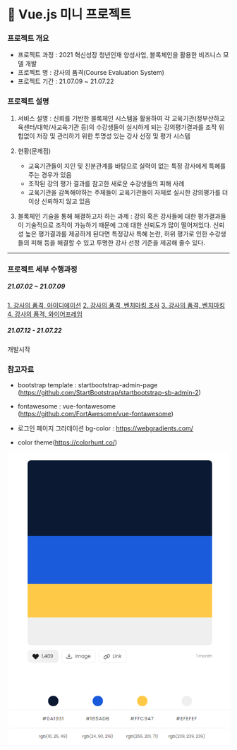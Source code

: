 # 🔗 Vue.js 미니 프로젝트

### 프로젝트 개요

-   프로젝트 과정 : 2021 혁신성장 청년인재 양성사업, 블록체인을 활용한 비즈니스 모델 개발
-   프로젝트 명 : 강사의 품격(Course Evaluation System)
-   프로젝트 기간 : 21.07.09 ~ 21.07.22

### 프로젝트 설명

1. 서비스 설명 : 신뢰를 기반한 블록체인 시스템을 활용하여 각 교육기관(정부산하교육센터/대학/사교육기관 등)의 수강생들이 실시하게 되는 강의평가결과를 조작 위험없이 저장 및 관리하기 위한 투명성 있는 강사 선정 및 평가 시스템

2. 현황(문제점)

    - 교육기관들이 지인 및 친분관계를 바탕으로 실력이 없는 특정 강사에게 특혜를 주는 경우가 있음
    - 조작된 강의 평가 결과를 참고한 새로운 수강생들의 피해 사례
    - 교육기관을 감독해야하는 주체들이 교육기관들이 자체로 실시한 강의평가를 더이상 신뢰하지 않고 있음

3. 블록체인 기술을 통해 해결하고자 하는 과제 : 강의 혹은 강사들에 대한 평가결과들이 기술적으로 조작이 가능하기 때문에 그에 대한 신뢰도가 많이 떨어져있다. 신뢰성 높은 평가결과를 제공하게 된다면 특정강사 특혜 논란, 허위 평가로 인한 수강생들의 피해 등을 해결할 수 있고 투명한 강사 선정 기준을 제공해 줄수 있다.

---

### 프로젝트 세부 수행과정

##### 21.07.02 ~ 21.07.09

<a href ='./presentaion/강사의_품격-아이디에이션.pdf'>1. 강사의 품격, 아이디에이션</a>
<a href ='./presentaion/강사의_품격-벤치마킹조사.pdf'>2. 강사의 품격, 벤치마킹 조사</a>
<a href ='./presentaion/강사의_품격-벤치마킹.pdf'>3. 강사의 품격, 벤치마킹</a>
<a href ='./presentaion/강사의_품격-와이어프레임.pdf'>4. 강사의 품격, 와이어프레임</a>

##### 21.07.12 - 21.07.22

개발시작

### 참고자료

-   bootstrap template : startbootstrap-admin-page
    (https://github.com/StartBootstrap/startbootstrap-sb-admin-2)

-   fontawesome : vue-fontawesome
    (https://github.com/FortAwesome/vue-fontawesome)

-   로그인 페이지 그라데이션 bg-color : https://webgradients.com/

-   color theme(https://colorhunt.co/)
<p align='center'>
<img src="./presentaion/service_color_palett.png"></img>
</p>
